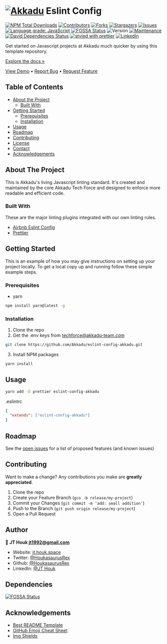 # [![Akkadu][akkadu-logo]][akkadu-url] Eslint Config

<!-- PROJECT SHIELDS -->
<!--
*** Reference links are enclosed in brackets [ ] instead of parentheses ( ).
*** https://www.markdownguide.org/basic-syntax/#reference-style-links
*** See bottom of page for list of reference links
-->
[![NPM Total Downloads][npm-shield]][npm-url]
[![Contributors][contributors-shield]][contributors-url]
[![Forks][forks-shield]][forks-url]
[![Stargazers][stars-shield]][stars-url]
[![Issues][issues-shield]][issues-url]
[![Language grade: JavaScript][lgtm-shield]][lgtm-url]
[![FOSSA Status][fossa-shield]][fossa-url]
![Version][version-shield]
[![Maintenance][maintenance-shield]][maintenance-url]
[![David Dependencies Status][david-dm-shield]][david-dm-url]
[![styled with prettier][prettier-shield]][prettier-url]
[![LinkedIn][linkedin-shield]][linkedin-url]

Get started on Javascript projects at Akkadu much quicker by using this template repository.

[Explore the docs »](https://github.com/Akkadu/eslint-config-akkadu)

[View Demo](https://github.com/Akkadu/eslint-config-akkadu) • [Report Bug](https://github.com/Akkadu/eslint-config-akkadu/issues) • [Request Feature](https://github.com/Akkadu/eslint-config-akkadu/issues)

<!-- TABLE OF CONTENTS -->
## Table of Contents

* [About the Project](#about-the-project)
  * [Built With](#built-with)
* [Getting Started](#getting-started)
  * [Prerequisites](#prerequisites)
  * [Installation](#installation)
* [Usage](#usage)
* [Roadmap](#roadmap)
* [Contributing](#contributing)
* [License](#license)
* [Contact](#contact)
* [Acknowledgements](#acknowledgements)

<!-- ABOUT THE PROJECT -->
## About The Project

This is Akkadu's living Javascript linting standard. It's created and maintained by the core Akkadu Tech Force and designed to enforce more readable and efficient code.

### Built With

These are the major linting plugins integrated with our own linting rules.

* [Airbnb Eslint Config](https://github.com/airbnb/javascript/tree/master/packages/eslint-config-airbnb)
* [Prettier](https://prettier.io/)

<!-- GETTING STARTED -->
## Getting Started

This is an example of how you may give instructions on setting up your project locally.
To get a local copy up and running follow these simple example steps.

### Prerequisites

* yarn

```sh
npm install yarn@latest -g
```

### Installation

1. Clone the repo
2. Get the .env keys from techforce@akkadu-team.com

```sh
git clone https://github.com/Akkadu/eslint-config-akkadu.git
```

3. Install NPM packages

```sh
yarn install
```

<!-- USAGE EXAMPLES -->
## Usage

```sh
yarn add -D prettier eslint-config-akkadu
```

.eslintrc

```json
{
  "extends": ["eslint-config-akkadu"]
}
```

<!-- ROADMAP -->
## Roadmap

See the [open issues](https://github.com/Akkadu/eslint-config-akkadu/issues) for a list of proposed features (and known issues)

<!-- CONTRIBUTING -->
## Contributing

Want to make a change? Any contributions you make are **greatly appreciated**.

1. Clone the repo
2. Create your Feature Branch (`gco -b release/my-project`)
3. Commit your Changes (`git commit -m 'add: small addition'`)
4. Push to the Branch (`git push origin release/my-project`)
5. Open a Pull Request

<!-- AUTHORS -->
## Author

👤 **JT Houk <jt1992@gmail.com>**

* Website: [jt.houk.space](https://jt.houk.space/)
* Twitter: [@HoukasaurusRex](https://twitter.com/HoukasaurusRex)
* Github: [@HoukasaurusRex](https://github.com/HoukasaurusRex)
* LinkedIn: [@JT Houk](https://linkedin.com/in/jt-houk)

<!-- DEPENDENCIES -->
## Dependencies

[![FOSSA Status][fossa-scan]][fossa-url]

<!-- ACKNOWLEDGEMENTS -->
## Acknowledgements

* [Best README Template](https://github.com/othneildrew/Best-README-Template/blob/master/README.md)
* [GitHub Emoji Cheat Sheet](https://www.webpagefx.com/tools/emoji-cheat-sheet)
* [Img Shields](https://shields.io)

<!-- MARKDOWN LINKS & IMAGES -->
<!-- https://www.markdownguide.org/basic-syntax/#reference-style-links -->
[akkadu-logo]: https://res.cloudinary.com/jthouk/image/upload/e_improve,w_30,h_30/v1570345513/Logos/akkadu-logo-white-simple.png
[akkadu-url]: https://akkadu.com
[npm-shield]: https://img.shields.io/npm/dt/eslint-config-akkadu.svg
[npm-url]: https://www.npmjs.com/package/eslint-config-akkadu
[contributors-shield]: https://img.shields.io/github/contributors/Akkadu/eslint-config-akkadu.svg?style=flat-square
[contributors-url]: https://github.com/Akkadu/eslint-config-akkadu/graphs/contributors
[forks-shield]: https://img.shields.io/github/forks/Akkadu/eslint-config-akkadu.svg?style=flat-square
[forks-url]: https://github.com/Akkadu/eslint-config-akkadu/network/members
[stars-shield]: https://img.shields.io/github/stars/Akkadu/eslint-config-akkadu.svg?style=flat-square
[stars-url]: https://github.com/Akkadu/eslint-config-akkadu/stargazers
[issues-shield]: https://img.shields.io/github/issues/Akkadu/eslint-config-akkadu.svg?style=flat-square
[issues-url]: https://github.com/Akkadu/eslint-config-akkadu/issues
[license-shield]: https://img.shields.io/github/license/Akkadu/eslint-config-akkadu.svg?style=flat-square
[license-url]: https://github.com/Akkadu/eslint-config-akkadu/blob/master/LICENSE.txt
[lgtm-shield]: https://img.shields.io/lgtm/grade/javascript/g/akkadu/eslint-config-akkadu.svg?logo=lgtm&logoWidth=18
[lgtm-url]: https://lgtm.com/projects/g/akkadu/eslint-config-akkadu/context:javascript
[fossa-shield]: https://app.fossa.com/api/projects/git%2Bgithub.com%2FAkkadu%2Feslint-config-akkadu.svg?type=shield
[fossa-url]: https://app.fossa.com/projects/git%2Bgithub.com%2FAkkadu%2Feslint-config-akkadu?ref=badge_shield
[fossa-scan]: https://app.fossa.com/api/projects/git%2Bgithub.com%2FAkkadu%2Feslint-config-akkadu.svg?type=large
[version-shield]: https://img.shields.io/badge/version-1.0.0-blue.svg?cacheSeconds=2592000
[maintenance-shield]: https://img.shields.io/badge/Maintained%3F-yes-green.svg
[maintenance-url]: https://github.com/Akkadu/eslint-config-akkadu/graphs/commit-activity
[david-dm-shield]: https://david-dm.org/akkadu/eslint-config-akkadu.svg
[david-dm-url]: https://david-dm.org/akkadu/eslint-config-akkadu
[prettier-shield]: https://img.shields.io/badge/styled_with-prettier-ff69b4.svg
[prettier-url]: https://github.com/prettier/prettier
[linkedin-shield]: https://img.shields.io/badge/-LinkedIn-black.svg?style=flat-square&logo=linkedin&colorB=555
[linkedin-url]: https://www.linkedin.com/company/akkadu/
[product-screenshot]: https://raw.githubusercontent.com/ritaly/README-cheatsheet/master/img/screenshot.png